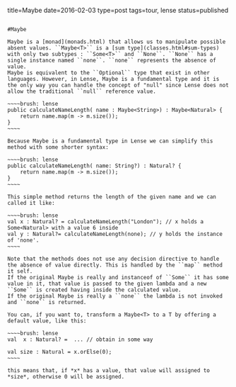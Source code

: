 title=Maybe
date=2016-02-03
type=post
tags=tour, lense
status=published
~~~~~~

#Maybe

Maybe is a [monad](monads.html) that allows us to manipulate possible absent values. ``Maybe<T>`` is a [sum type](classes.html#sum-types) with only two subtypes : ``Some<T>`` and ``None``. ``None`` has a single instance named ``none``. ``none`` represents the absence of value. 
Maybe is equivalent to the ``Optional`` type that exist in other languages. However, in Lense, Maybe is a fundamental type and it is the only way you can handle the concept of "null" since Lense does not allow the traditional ``null`` reference value. 

~~~~brush: lense 
public calculateNameLength( name : Maybe<String>) : Maybe<Natural> {
	return name.map(m -> m.size());
}
~~~~

Because Maybe is a fundamental type in Lense we can simplify this method with some shorter syntax:

~~~~brush: lense 
public calculateNameLength( name: String?) : Natural? {
	return name.map(m -> m.size());
}
~~~~

This simple method returns the length of the given name and we can called it like:

~~~~brush: lense 
val x : Natural? = calculateNameLength("London"); // x holds a Some<Natural> with a value 6 inside
val y : Natural?= calculateNameLength(none); // y holds the instance of 'none'. 
~~~~

Note that the methods does not use any decision directive to handle the absence of value directly. This is handled by the ``map`` method it self.
If the original Maybe is really and instanceof of ``Some`` it has some value in it, that value is passed to the given lambda and a new ``Some`` is created having inside the calculated value.
If the original Maybe is really a ``none`` the lambda is not invoked and ``none`` is returned.

You can, if you want to, transform a Maybe<T> to a T by offering a default value, like this:

~~~~brush: lense 
val  x : Natural? =  ... // obtain in some way

val size : Natural = x.orElse(0);
~~~~

this means that, if *x* has a value, that value will assigned to *size*, otherwise 0 will be assigned.
